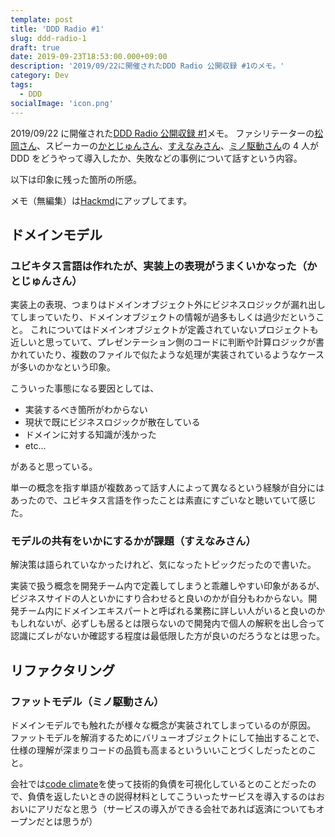 ```yaml
---
template: post
title: 'DDD Radio #1'
slug: ddd-radio-1
draft: true
date: 2019-09-23T18:53:00.000+09:00
description: '2019/09/22に開催されたDDD Radio 公開収録 #1のメモ。'
category: Dev
tags:
  - DDD
socialImage: 'icon.png'
---
```


2019/09/22 に開催された[DDD Radio 公開収録 #1](https://ddd-community-jp.connpass.com/event/147596/)メモ。
ファシリテーターの[松岡さん](https://twitter.com/little_hand_s)、スピーカーの[かとじゅんさん](https://twitter.com/j5ik2o)、[すえなみさん](https://twitter.com/a_suenami)、[ミノ駆動さん](https://twitter.com/MinoDriven)の 4 人が DDD をどうやって導入したか、失敗などの事例について話すという内容。

以下は印象に残った箇所の所感。

メモ（無編集）は[Hackmd](https://hackmd.io/@choco14t/rJer7fLPB)にアップしてます。

## ドメインモデル

### ユビキタス言語は作れたが、実装上の表現がうまくいかなった（かとじゅんさん）

実装上の表現、つまりはドメインオブジェクト外にビジネスロジックが漏れ出してしまっていたり、ドメインオブジェクトの情報が過多もしくは過少だということ。
これについてはドメインオブジェクトが定義されていないプロジェクトも近しいと思っていて、プレゼンテーション側のコードに判断や計算ロジックが書かれていたり、複数のファイルで似たような処理が実装されているようなケースが多いのかなという印象。

こういった事態になる要因としては、

- 実装するべき箇所がわからない
- 現状で既にビジネスロジックが散在している
- ドメインに対する知識が浅かった
- etc...

があると思っている。

単一の概念を指す単語が複数あって話す人によって異なるという経験が自分にはあったので、ユビキタス言語を作ったことは素直にすごいなと聴いていて感じた。

### モデルの共有をいかにするかが課題（すえなみさん）

解決策は語られていなかったけれど、気になったトピックだったので書いた。

実装で扱う概念を開発チーム内で定義してしまうと乖離しやすい印象があるが、ビジネスサイドの人といかにすり合わせると良いのかが自分もわからない。開発チーム内にドメインエキスパートと呼ばれる業務に詳しい人がいると良いのかもしれないが、必ずしも居るとは限らないので開発内で個人の解釈を出し合って認識にズレがないか確認する程度は最低限した方が良いのだろうなとは思った。

## リファクタリング

### ファットモデル（ミノ駆動さん）

ドメインモデルでも触れたが様々な概念が実装されてしまっているのが原因。
ファットモデルを解消するためにバリューオブジェクトにして抽出することで、仕様の理解が深まりコードの品質も高まるといういいことづくしだったとのこと。

会社では[code climate](https://codeclimate.com/)を使って技術的負債を可視化しているとのことだったので、負債を返したいときの説得材料としてこういったサービスを導入するのはおおいにアリだなと思う（サービスの導入ができる会社であれば返済についてもオープンだとは思うが）

